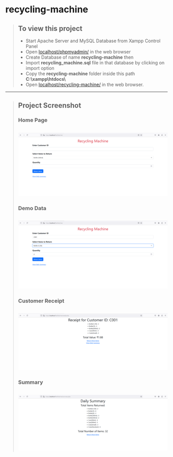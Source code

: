 # recycling-machine
>## To view this project 
>+ Start Apache Server and MySQL Database from Xampp Control Panel
>+ Open [localhost/phpmyadmin/](http://localhost/phpmyadmin/) in the web browser
>+ Create Database of name **recycling-machine** then
>+ Import **recycling_machine.sql** file in that database by clicking on import option
>+ Copy the **recycling-machine** folder inside this path **C:\xampp\htdocs\\**
>+ Open [localhost/recycling-machine/](http://localhost/recycling-machine/) in the web browser.
---

>## Project Screenshot
>### Home Page
>![Recycling-Machine Landing Page](https://github.com/debarpan-coder/recycling-machine/blob/main/static/screenshots/Recycling-Machine001.png)
>---
>### Demo Data
>![Recycling-Machine Landing Page Data Insertion](https://github.com/debarpan-coder/recycling-machine/blob/main/static/screenshots/Recycling-Machine002.png)
>---
>### Customer Receipt
>![Recycling-Machine Customer Receipt Page](https://github.com/debarpan-coder/recycling-machine/blob/main/static/screenshots/Recycling-Machine003.png)
>---
>### Summary
>![Recycling-Machine Summary Page](https://github.com/debarpan-coder/recycling-machine/blob/main/static/screenshots/Recycling-Machine004.png)
>---
